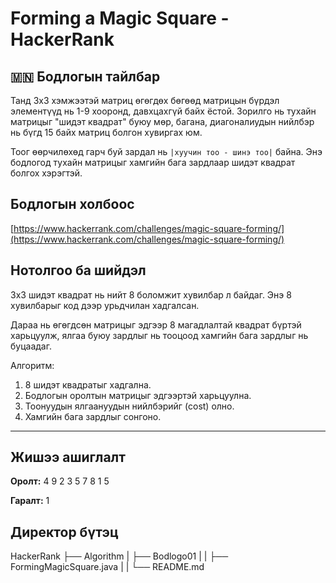 # Forming a Magic Square - HackerRank

## 🇲🇳 Бодлогын тайлбар

Танд 3x3 хэмжээтэй матриц өгөгдөх бөгөөд матрицын бүрдэл элементүүд нь 1-9 хооронд, давхцахгүй байх ёстой. Зорилго нь тухайн матрицыг "шидэт квадрат" буюу мөр, багана, диагоналиудын нийлбэр нь бүгд 15 байх матриц болгон хувиргах юм.

Тоог өөрчилөхөд гарч буй зардал нь `|хуучин тоо - шинэ тоо|` байна. Энэ бодлогод тухайн матрицыг хамгийн бага зардлаар шидэт квадрат болгох хэрэгтэй.

## Бодлогын холбоос

[https://www.hackerrank.com/challenges/magic-square-forming/](https://www.hackerrank.com/challenges/magic-square-forming/)

## Нотолгоо ба шийдэл

3x3 шидэт квадрат нь нийт 8 боломжит хувилбар л байдаг. Энэ 8 хувилбарыг код дээр урьдчилан хадгалсан.

Дараа нь өгөгдсөн матрицыг эдгээр 8 магадлалтай квадрат бүртэй харьцуулж, ялгаа буюу зардлыг нь тооцоод хамгийн бага зардлыг нь буцаадаг.

Алгоритм:

1. 8 шидэт квадратыг хадгална.
2. Бодлогын оролтын матрицыг эдгээртэй харьцуулна.
3. Тоонуудын ялгаануудын нийлбэрийг (cost) олно.
4. Хамгийн бага зардлыг сонгоно.

---

## Жишээ ашиглалт

**Оролт:**
4 9 2
3 5 7
8 1 5

**Гаралт:**
1

## Директор бүтэц

HackerRank
├── Algorithm
| ├── Bodlogo01
| | ├── FormingMagicSquare.java
| | └── README.md
